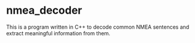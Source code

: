 # nmea_decoder
This is a program written in C++ to decode common NMEA sentences and extract meaningful information from them.
